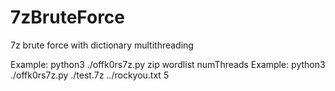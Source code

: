 # 7zBruteForce
7z brute force with dictionary multithreading

Example: python3 ./offk0rs7z.py zip wordlist numThreads
Example: python3 ./offk0rs7z.py ./test.7z ../rockyou.txt 5
